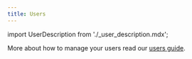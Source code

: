 ```yaml
---
title: Users
---
```


import UserDescription from './_user_description.mdx';

<UserDescription name="UserDescription" />


More about how to manage your users read our [users guide](../../guides/manage/console/users).